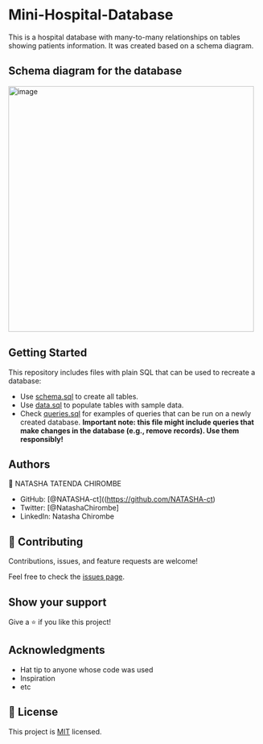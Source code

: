 # Mini-Hospital-Database

This is a hospital database with many-to-many relationships on tables showing patients information. It was created based on a schema diagram.

## Schema diagram for the database
<img width="488" alt="image" src="https://user-images.githubusercontent.com/106079814/192615933-ffb268f6-2397-47ca-a79d-47e2deb658cb.png">


## Getting Started

This repository includes files with plain SQL that can be used to recreate a database:

- Use [schema.sql](./schema.sql) to create all tables.
- Use [data.sql](./data.sql) to populate tables with sample data.
- Check [queries.sql](./queries.sql) for examples of queries that can be run on a newly created database. **Important note: this file might include queries that make changes in the database (e.g., remove records). Use them responsibly!**


## Authors

👤 NATASHA TATENDA CHIROMBE

- GitHub: [@NATASHA-ct]((https://github.com/NATASHA-ct)
- Twitter: [@NatashaChirombe]
- LinkedIn: Natasha Chirombe


## 🤝 Contributing

Contributions, issues, and feature requests are welcome!

Feel free to check the [issues page](../../issues/).

## Show your support

Give a ⭐️ if you like this project!

## Acknowledgments

- Hat tip to anyone whose code was used
- Inspiration
- etc

## 📝 License

This project is [MIT](./MIT.md) licensed.
